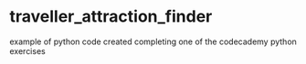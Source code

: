 # traveller_attraction_finder
example of python code created completing one of the codecademy python exercises 
